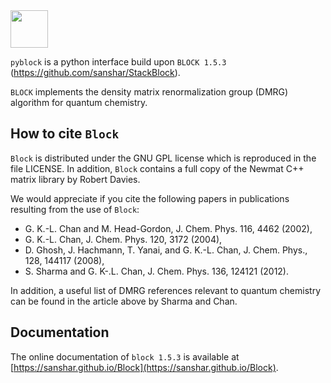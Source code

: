 <img src="https://raw.githubusercontent.com/sanshar/Block/master/README_Examples/block_logo.jpg" width="60px" height="60px" />

`pyblock` is a python interface build upon `BLOCK 1.5.3` (https://github.com/sanshar/StackBlock).

`BLOCK` implements the density matrix renormalization group (DMRG) algorithm for quantum chemistry.

How to cite `Block`
-------------------

`Block` is distributed under the GNU GPL license which is reproduced in the file LICENSE.
In addition, `Block` contains a full copy of the Newmat C++ matrix library by Robert Davies.

We would appreciate if you cite the following papers in publications resulting from the
use of `Block`:

* G. K.-L. Chan and M. Head-Gordon, J. Chem. Phys. 116, 4462 (2002),
* G. K.-L. Chan, J. Chem. Phys. 120, 3172 (2004),
* D. Ghosh, J. Hachmann, T. Yanai, and G. K.-L. Chan, J. Chem. Phys., 128, 144117 (2008),
* S. Sharma and G. K-.L. Chan, J. Chem. Phys. 136, 124121 (2012).

In addition, a useful list of DMRG references relevant to quantum chemistry can be found
in the article above by Sharma and Chan.

Documentation
-------------

The online documentation of `block 1.5.3` is available at [https://sanshar.github.io/Block](https://sanshar.github.io/Block).

